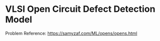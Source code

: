 # VLSI Open Circuit Defect Detection Model


Problem Reference: https://samyzaf.com/ML/opens/opens.html
